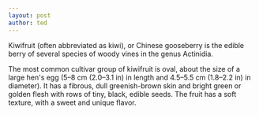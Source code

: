 ```yaml
---
layout: post
author: ted
---
```

Kiwifruit (often abbreviated as kiwi), or Chinese gooseberry is the edible berry of several species of woody vines in the genus Actinidia.

The most common cultivar group of kiwifruit is oval, about the size of a large hen's egg (5–8 cm (2.0–3.1 in) in length and 4.5–5.5 cm (1.8–2.2 in) in diameter). It has a fibrous, dull greenish-brown skin and bright green or golden flesh with rows of tiny, black, edible seeds. The fruit has a soft texture, with a sweet and unique flavor.